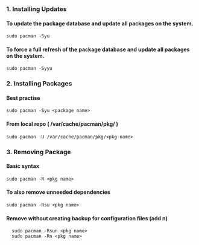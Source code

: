 ### 1. Installing Updates

#### To update the package database and update all packages on the system.

```sudo pacman -Syu```
    
#### To force a full refresh of the package database and update all packages on the system.

```sudo pacman -Syyu```

### 2. Installing Packages

#### Best practise
    
```sudo pacman -Syu <package name>```

#### From local repo ( /var/cache/pacman/pkg/<pkg name> )

```sudo pacman -U /var/cache/pacman/pkg/<pkg-name>```

### 3. Removing Package

#### Basic syntax

```sudo pacman -R <pkg name>```
    
#### To also remove unneeded dependencies

```sudo pacman -Rsu <pkg name>```

#### Remove without creating backup for configuration files (add n)

```
  sudo pacman -Rsun <pkg name>
  sudo pacman -Rn <pkg name>
```

